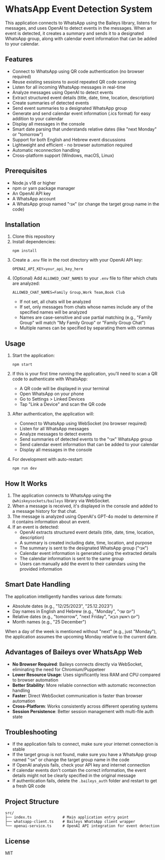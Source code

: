 # WhatsApp Event Detection System

This application connects to WhatsApp using the Baileys library, listens for messages, and uses OpenAI to detect events in the messages. When an event is detected, it creates a summary and sends it to a designated WhatsApp group, along with calendar event information that can be added to your calendar.

## Features

- Connect to WhatsApp using QR code authentication (no browser required)
- Reuse existing sessions to avoid repeated QR code scanning
- Listen for all incoming WhatsApp messages in real-time
- Analyze messages using OpenAI to detect events
- Extract structured event details (title, date, time, location, description)
- Create summaries of detected events
- Send event summaries to a designated WhatsApp group
- Generate and send calendar event information (.ics format) for easy addition to your calendar
- Display all messages in the console
- Smart date parsing that understands relative dates (like "next Monday" or "tomorrow")
- Support for both English and Hebrew event discussions
- Lightweight and efficient - no browser automation required
- Automatic reconnection handling
- Cross-platform support (Windows, macOS, Linux)

## Prerequisites

- Node.js v18 or higher
- npm or yarn package manager
- An OpenAI API key
- A WhatsApp account
- A WhatsApp group named "אני" (or change the target group name in the code)

## Installation

1. Clone this repository
2. Install dependencies:
   ```
   npm install
   ```
3. Create a `.env` file in the root directory with your OpenAI API key:
   ```
   OPENAI_API_KEY=your_api_key_here
   ```
4. (Optional) Add `ALLOWED_CHAT_NAMES` to your `.env` file to filter which chats are analyzed:
   ```
   ALLOWED_CHAT_NAMES=Family Group,Work Team,Book Club
   ```
   - If not set, all chats will be analyzed
   - If set, only messages from chats whose names include any of the specified names will be analyzed
   - Names are case-sensitive and use partial matching (e.g., "Family Group" will match "My Family Group" or "Family Group Chat")
   - Multiple names can be specified by separating them with commas

## Usage

1. Start the application:
   ```
   npm start
   ```

2. If this is your first time running the application, you'll need to scan a QR code to authenticate with WhatsApp:
   - A QR code will be displayed in your terminal
   - Open WhatsApp on your phone
   - Go to Settings > Linked Devices
   - Tap "Link a Device" and scan the QR code

3. After authentication, the application will:
   - Connect to WhatsApp using WebSocket (no browser required)
   - Listen for all WhatsApp messages
   - Analyze messages to detect events
   - Send summaries of detected events to the "אני" WhatsApp group
   - Send calendar event information that can be added to your calendar
   - Display all messages in the console

4. For development with auto-restart:
   ```
   npm run dev
   ```

## How It Works

1. The application connects to WhatsApp using the `@whiskeysockets/baileys` library via WebSocket.
2. When a message is received, it's displayed in the console and added to a message history for that chat.
3. The message is analyzed using OpenAI's GPT-4o model to determine if it contains information about an event.
4. If an event is detected:
   - OpenAI extracts structured event details (title, date, time, location, description)
   - A summary is created including date, time, location, and purpose
   - The summary is sent to the designated WhatsApp group ("אני")
   - Calendar event information is generated using the extracted details
   - The calendar information is sent to the same group
   - Users can manually add the event to their calendars using the provided information

## Smart Date Handling

The application intelligently handles various date formats:

- Absolute dates (e.g., "12/25/2023", "25.12.2023")
- Day names in English and Hebrew (e.g., "Monday", "יום שני")
- Relative dates (e.g., "tomorrow", "next Friday", "יום ראשון הבא")
- Month names (e.g., "25 December")

When a day of the week is mentioned without "next" (e.g., just "Monday"), the application assumes the upcoming Monday relative to the current date.

## Advantages of Baileys over WhatsApp Web

- **No Browser Required**: Baileys connects directly via WebSocket, eliminating the need for Chromium/Puppeteer
- **Lower Resource Usage**: Uses significantly less RAM and CPU compared to browser automation
- **Better Stability**: More reliable connection with automatic reconnection handling
- **Faster**: Direct WebSocket communication is faster than browser automation
- **Cross-Platform**: Works consistently across different operating systems
- **Session Persistence**: Better session management with multi-file auth state

## Troubleshooting

- If the application fails to connect, make sure your internet connection is stable
- If the target group is not found, make sure you have a WhatsApp group named "אני" or change the target group name in the code
- If OpenAI analysis fails, check your API key and internet connection
- If calendar events don't contain the correct information, the event details might not be clearly specified in the original message
- If authentication fails, delete the `.baileys_auth` folder and restart to get a fresh QR code

## Project Structure

```
src/
├── index.ts              # Main application entry point
├── whatsapp-client.ts    # Baileys WhatsApp client wrapper
└── openai-service.ts     # OpenAI API integration for event detection
```

## License

MIT